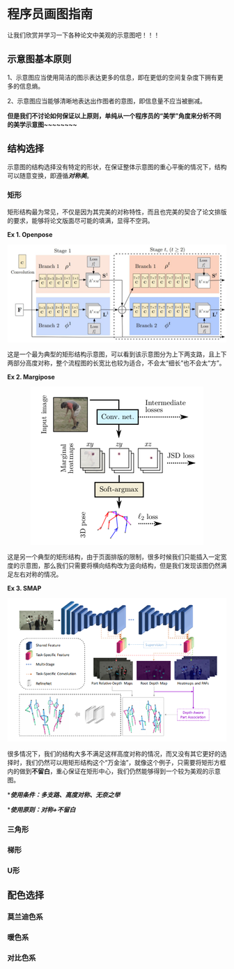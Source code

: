 # 程序员画图指南
让我们欣赏并学习一下各种论文中美观的示意图吧！！！
## 示意图基本原则
1、示意图应当使用简洁的图示表达更多的信息，即在更低的空间复杂度下拥有更多的信息熵。

2、示意图应当能够清晰地表达出作图者的意图，即信息量不应当被删减。

**但是我们不讨论如何保证以上原则，单纯从一个程序员的“美学”角度来分析不同的美学示意图~~~~~~~~**

## 结构选择
示意图的结构选择没有特定的形状，在保证整体示意图的重心平衡的情况下，结构可以随意变换，即遵循***对称美***。
### 矩形
矩形结构最为常见，不仅是因为其完美的对称特性，而且也完美的契合了论文排版的要求，能够将论文版面尽可能的填满，显得不空洞。

**Ex 1. Openpose**
<div align=center>
<img src='https://github.com/Darkdawner/HowToDrawBetter/blob/main/imgs/openpose.jpg'>
</div>

这是一个最为典型的矩形结构示意图，可以看到该示意图分为上下两支路，且上下两部分高度对称，整个流程图的长宽比也较为适合，不会太“细长”也不会太“方”。

**Ex 2. Margipose**
<div align=center>
<img src='https://github.com/Darkdawner/HowToDrawBetter/blob/main/imgs/margipose.png'>
</div>

这是另一个典型的矩形结构，由于页面排版的限制，很多时候我们只能插入一定宽度的示意图，那么我们只需要将横向结构改为竖向结构，但是我们发现该图仍然满足左右对称的情况。

**Ex 3. SMAP**

<div align=center>
<img src='https://github.com/Darkdawner/HowToDrawBetter/blob/main/imgs/SMAP.png'>
</div>

很多情况下，我们的结构大多不满足这样高度对称的情况，而又没有其它更好的选择时，我们仍然可以用矩形结构这个“万金油”，就像这个例子，只需要将矩形方框内的做到**不留白**，重心保证在矩形中心，我们仍然能够得到一个较为美观的示意图。

****使用条件：多支路、高度对称、无奈之举***

****使用原则：对称+不留白***
### 三角形
### 梯形
### U形
## 配色选择
### 莫兰迪色系
### 暖色系
### 对比色系
